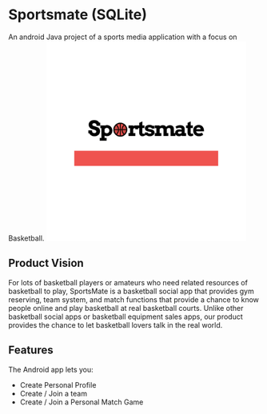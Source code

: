 # Sportsmate (SQLite)
An android Java project of a sports media application with a focus on Basketball.
<img src="https://github.com/dylan-kuo/SportsmateApp/blob/master/app/src/main/res/drawable/logo.png"  width="400" height="400">
## Product Vision
For lots of basketball players or amateurs who need related resources of basketball to play,
SportsMate is a basketball social app that provides gym reserving, team system, and match
functions that provide a chance to know people online and play basketball at real basketball courts.
Unlike other basketball social apps or basketball equipment sales apps, our product provides the
chance to let basketball lovers talk in the real world.

## Features

The Android app lets you:
- Create Personal Profile
- Create / Join a team
- Create / Join a Personal Match Game


